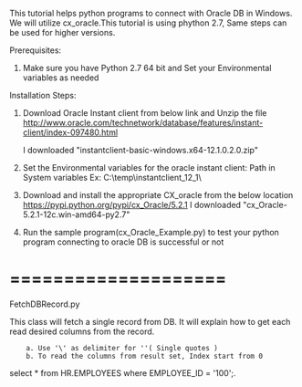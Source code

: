 This tutorial helps  python programs to connect with Oracle DB in Windows. We will utilize cx_oracle.This tutorial is using phython 2.7, Same steps can be used for higher versions.

Prerequisites:

1) Make sure you have  Python 2.7 64 bit and Set your Environmental variables as needed

Installation Steps:

1) Download  Oracle Instant client from below link and Unzip the file 
   http://www.oracle.com/technetwork/database/features/instant-client/index-097480.html
   
   I downloaded "instantclient-basic-windows.x64-12.1.0.2.0.zip"


2) Set the Environmental variables for the oracle instant client: Path in System variables Ex: C:\temp\instantclient_12_1\

3) Download and install the appropriate CX_oracle from the below location  https://pypi.python.org/pypi/cx_Oracle/5.2.1
   I downloaded "cx_Oracle-5.2.1-12c.win-amd64-py2.7"
   
4) Run the sample program(cx_Oracle_Example.py) to test your python program connecting to oracle DB is successful or not

====================
====================
FetchDBRecord.py 

This class will fetch a single record from DB.  It will explain how to get each read desired columns from the record.

		a. Use '\' as delimiter for ''( Single quotes )
		b. To read the columns from result set, Index start from 0 

select * from HR.EMPLOYEES where EMPLOYEE_ID = '100';. 



 
 